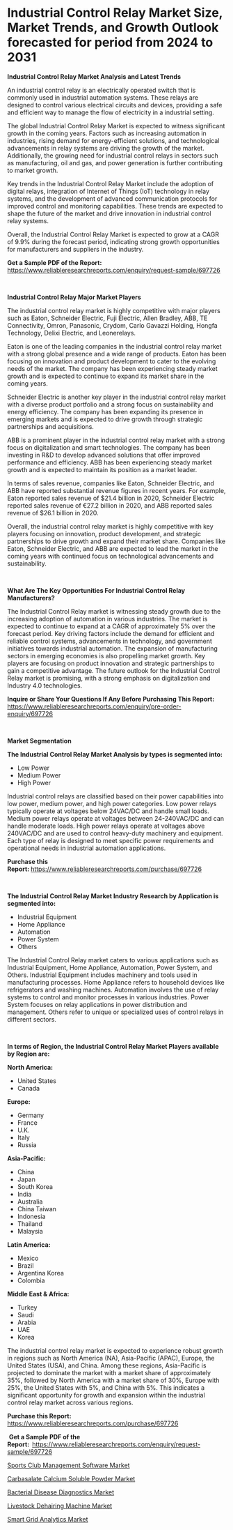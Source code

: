 <p><h1>Industrial Control Relay Market Size, Market Trends, and Growth Outlook forecasted for period from 2024 to 2031</h1></p><p><strong>Industrial Control Relay Market Analysis and Latest Trends</strong></p>
<p><p>An industrial control relay is an electrically operated switch that is commonly used in industrial automation systems. These relays are designed to control various electrical circuits and devices, providing a safe and efficient way to manage the flow of electricity in a industrial setting.</p><p>The global Industrial Control Relay Market is expected to witness significant growth in the coming years. Factors such as increasing automation in industries, rising demand for energy-efficient solutions, and technological advancements in relay systems are driving the growth of the market. Additionally, the growing need for industrial control relays in sectors such as manufacturing, oil and gas, and power generation is further contributing to market growth.</p><p>Key trends in the Industrial Control Relay Market include the adoption of digital relays, integration of Internet of Things (IoT) technology in relay systems, and the development of advanced communication protocols for improved control and monitoring capabilities. These trends are expected to shape the future of the market and drive innovation in industrial control relay systems.</p><p>Overall, the Industrial Control Relay Market is expected to grow at a CAGR of 9.9% during the forecast period, indicating strong growth opportunities for manufacturers and suppliers in the industry.</p></p>
<p><strong>Get a Sample PDF of the Report:&nbsp;</strong> <a href="https://www.reliableresearchreports.com/enquiry/request-sample/697726">https://www.reliableresearchreports.com/enquiry/request-sample/697726</a></p>
<p>&nbsp;</p>
<p><strong>Industrial Control Relay Major Market Players</strong></p>
<p><p>The industrial control relay market is highly competitive with major players such as Eaton, Schneider Electric, Fuji Electric, Allen Bradley, ABB, TE Connectivity, Omron, Panasonic, Crydom, Carlo Gavazzi Holding, Hongfa Technology, Delixi Electric, and Leonerelays. </p><p>Eaton is one of the leading companies in the industrial control relay market with a strong global presence and a wide range of products. Eaton has been focusing on innovation and product development to cater to the evolving needs of the market. The company has been experiencing steady market growth and is expected to continue to expand its market share in the coming years.</p><p>Schneider Electric is another key player in the industrial control relay market with a diverse product portfolio and a strong focus on sustainability and energy efficiency. The company has been expanding its presence in emerging markets and is expected to drive growth through strategic partnerships and acquisitions.</p><p>ABB is a prominent player in the industrial control relay market with a strong focus on digitalization and smart technologies. The company has been investing in R&D to develop advanced solutions that offer improved performance and efficiency. ABB has been experiencing steady market growth and is expected to maintain its position as a market leader.</p><p>In terms of sales revenue, companies like Eaton, Schneider Electric, and ABB have reported substantial revenue figures in recent years. For example, Eaton reported sales revenue of $21.4 billion in 2020, Schneider Electric reported sales revenue of €27.2 billion in 2020, and ABB reported sales revenue of $26.1 billion in 2020.</p><p>Overall, the industrial control relay market is highly competitive with key players focusing on innovation, product development, and strategic partnerships to drive growth and expand their market share. Companies like Eaton, Schneider Electric, and ABB are expected to lead the market in the coming years with continued focus on technological advancements and sustainability.</p></p>
<p>&nbsp;</p>
<p><strong>What Are The Key Opportunities For Industrial Control Relay Manufacturers?</strong></p>
<p><p>The Industrial Control Relay market is witnessing steady growth due to the increasing adoption of automation in various industries. The market is expected to continue to expand at a CAGR of approximately 5% over the forecast period. Key driving factors include the demand for efficient and reliable control systems, advancements in technology, and government initiatives towards industrial automation. The expansion of manufacturing sectors in emerging economies is also propelling market growth. Key players are focusing on product innovation and strategic partnerships to gain a competitive advantage. The future outlook for the Industrial Control Relay market is promising, with a strong emphasis on digitalization and Industry 4.0 technologies.</p></p>
<p><strong>Inquire or Share Your Questions If Any Before Purchasing This Report:</strong> <a href="https://www.reliableresearchreports.com/enquiry/pre-order-enquiry/697726">https://www.reliableresearchreports.com/enquiry/pre-order-enquiry/697726</a></p>
<p>&nbsp;</p>
<p><strong>Market Segmentation</strong></p>
<p><strong>The Industrial Control Relay Market Analysis by types is segmented into:</strong></p>
<p><ul><li>Low Power</li><li>Medium Power</li><li>High Power</li></ul></p>
<p><p>Industrial control relays are classified based on their power capabilities into low power, medium power, and high power categories. Low power relays typically operate at voltages below 24VAC/DC and handle small loads. Medium power relays operate at voltages between 24-240VAC/DC and can handle moderate loads. High power relays operate at voltages above 240VAC/DC and are used to control heavy-duty machinery and equipment. Each type of relay is designed to meet specific power requirements and operational needs in industrial automation applications.</p></p>
<p><strong>Purchase this Report:&nbsp;</strong><a href="https://www.reliableresearchreports.com/purchase/697726">https://www.reliableresearchreports.com/purchase/697726</a></p>
<p>&nbsp;</p>
<p><strong>The Industrial Control Relay Market Industry Research by Application is segmented into:</strong></p>
<p><ul><li>Industrial Equipment</li><li>Home Appliance</li><li>Automation</li><li>Power System</li><li>Others</li></ul></p>
<p><p>The Industrial Control Relay market caters to various applications such as Industrial Equipment, Home Appliance, Automation, Power System, and Others. Industrial Equipment includes machinery and tools used in manufacturing processes. Home Appliance refers to household devices like refrigerators and washing machines. Automation involves the use of relay systems to control and monitor processes in various industries. Power System focuses on relay applications in power distribution and management. Others refer to unique or specialized uses of control relays in different sectors.</p></p>
<p>&nbsp;</p>
<p><strong>In terms of Region, the Industrial Control Relay Market Players available by Region are:</strong></p>
<p>
    <p> <strong> North America: </strong>
        <ul>
            <li>United States</li>
            <li>Canada</li>
        </ul>
        </p> 
    <p> <strong> Europe: </strong>
        <ul>
            <li>Germany</li>
            <li>France</li>
            <li>U.K.</li>
            <li>Italy</li>
            <li>Russia</li>
        </ul>
        </p> 
    <p> <strong> Asia-Pacific: </strong>
        <ul>
            <li>China</li>
            <li>Japan</li>
            <li>South Korea</li>
            <li>India</li>
            <li>Australia</li>
            <li>China Taiwan</li>
            <li>Indonesia</li>
            <li>Thailand</li>
            <li>Malaysia</li>
        </ul>
        </p> 
    <p> <strong> Latin America: </strong>
        <ul>
            <li>Mexico</li>
            <li>Brazil</li>
            <li>Argentina Korea</li>
            <li>Colombia</li>
        </ul>
        </p> 
    <p> <strong> Middle East & Africa: </strong>
        <ul>
            <li>Turkey</li>
            <li>Saudi</li>
            <li>Arabia</li>
            <li>UAE</li>
            <li>Korea</li>
        </ul>
    </p>
    </p>
<p><p>The industrial control relay market is expected to experience robust growth in regions such as North America (NA), Asia-Pacific (APAC), Europe, the United States (USA), and China. Among these regions, Asia-Pacific is projected to dominate the market with a market share of approximately 35%, followed by North America with a market share of 30%, Europe with 25%, the United States with 5%, and China with 5%. This indicates a significant opportunity for growth and expansion within the industrial control relay market across various regions.</p></p>
<p><strong>Purchase this Report: </strong><a href="https://www.reliableresearchreports.com/purchase/697726">https://www.reliableresearchreports.com/purchase/697726</a></p>
<p>&nbsp;<strong>Get a Sample PDF of the Report:&nbsp;&nbsp;</strong><a href="https://www.reliableresearchreports.com/enquiry/request-sample/697726">https://www.reliableresearchreports.com/enquiry/request-sample/697726</a></p>
<p><strong></strong></p>
<p><p><a href="https://medium.com/@christinegreen87/sports-club-management-software-market-insight-market-trends-growth-forecasted-from-2024-to-2031-72aae48b4944">Sports Club Management Software Market</a></p><p><a href="https://github.com/derrinmiltonellis35gcl/Market-Research-Report-List-1/blob/main/carbasalate-calcium-soluble-powder-market.md">Carbasalate Calcium Soluble Powder Market</a></p><p><a href="https://medium.com/@caylawisoky8698/bacterial-disease-diagnostics-market-analysis-its-cagr-market-segmentation-and-global-industry-d2681b24b94f">Bacterial Disease Diagnostics Market</a></p><p><a href="https://github.com/lababdou/Market-Research-Report-List-2/blob/main/livestock-dehairing-machine-market.md">Livestock Dehairing Machine Market</a></p><p><a href="https://medium.com/@christinegreen87/smart-grid-analytics-market-insights-into-market-cagr-market-trends-and-growth-strategies-c09561569cb8">Smart Grid Analytics Market</a></p></p>